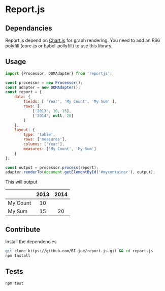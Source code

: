 Report.js
=========

Dependancies
------------
Report.js depend on [Chart.js](http://chartjs.org) for graph rendering.
You need to add an ES6 polyfill (core-js or babel-pollyfill) to use this library.

Usage
-----

```javascript
import {Processor, DOMAdapter} from 'reportjs';

const processor = new Processor();
const adapter = new DOMAdapter();
const report = {
    data: {
        fields: [ 'Year', 'My Count', 'My Sum' ],
        rows: [
            ['2013', 10, 15],
            ['2014', null, 20]
        ]
    },
    layout: {
        type: 'table',
        rows: ['measures'],
        columns: ['Year'],
        measures: ['My Count', 'My Sum']
    }
};

const output = processor.process(report);
adapter.renderTo(document.getElementById('#mycontainer'), output);
```

This will output

|          | 2013 | 2014 |
|----------|:----:|:----:|
| My Count |  10  |      |
| My Sum   |  15  |  20  |

Contribute
----------
Install the dependencies

```sh
git clone https://github.com/BI-joe/report.js.git && cd report.js
npm Install
```

Tests
-----

```sh
npm test
```
